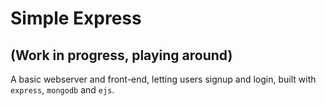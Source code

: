 # Simple Express

## (Work in progress, playing around)

A basic webserver and front-end, letting users signup and login, built with `express`, `mongodb` and `ejs`.

[](./header.png)
